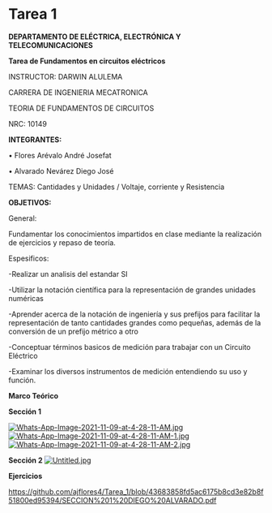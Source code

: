 # Tarea 1

**DEPARTAMENTO DE ELÉCTRICA, ELECTRÓNICA Y TELECOMUNICACIONES**

**Tarea de Fundamentos en circuitos eléctricos**

INSTRUCTOR: DARWIN ALULEMA

CARRERA DE INGENIERIA MECATRONICA

TEORIA DE FUNDAMENTOS DE CIRCUITOS

NRC: 10149

**INTEGRANTES:**

• Flores Arévalo André Josefat

• Alvarado Nevárez Diego José 

TEMAS: Cantidades y Unidades / Voltaje, corriente y Resistencia

**OBJETIVOS:**

General:

Fundamentar los conocimientos impartidos en clase mediante la realización de ejercicios y repaso de teoría.

Espesificos:

-Realizar un analisis del estandar SI

-Utilizar la notación científica para la representación de grandes unidades numéricas

-Aprender acerca de la notación de ingeniería y sus prefijos para facilitar la representación de tanto cantidades grandes como pequeñas, además de la conversión de un prefijo métrico a otro

-Conceptuar términos basicos de medición para trabajar con un Circuito Eléctrico

-Examinar los diversos instrumentos de medición entendiendo su uso y función.

**Marco Teórico**

**Sección 1**

[![Whats-App-Image-2021-11-09-at-4-28-11-AM.jpg](https://i.postimg.cc/T2F0RpZ6/Whats-App-Image-2021-11-09-at-4-28-11-AM.jpg)](https://postimg.cc/XXKdL7jH)
[![Whats-App-Image-2021-11-09-at-4-28-11-AM-1.jpg](https://i.postimg.cc/dQLnP8N6/Whats-App-Image-2021-11-09-at-4-28-11-AM-1.jpg)](https://postimg.cc/G9nvvsCT)
[![Whats-App-Image-2021-11-09-at-4-28-11-AM-2.jpg](https://i.postimg.cc/RqxVFSLR/Whats-App-Image-2021-11-09-at-4-28-11-AM-2.jpg)](https://postimg.cc/LgvMQM7Y)

**Sección 2**
[![Untitled.jpg](https://i.postimg.cc/tJx4pZWJ/Untitled.jpg)](https://postimg.cc/JHRLQhTC)

**Ejercicios**

https://github.com/ajflores4/Tarea_1/blob/43683858fd5ac6175b8cd3e82b8f51800ed95394/SECCION%201%20DIEGO%20ALVARADO.pdf



